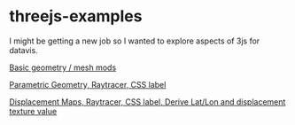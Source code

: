 # threejs-examples
I might be getting a new job so I wanted to explore aspects of 3js for datavis.

[Basic geometry / mesh mods](./vert_move_color.html)

[Parametric Geometry, Raytracer, CSS label](./parametric.html)

[Displacement Maps, Raytracer, CSS label, Derive Lat/Lon and displacement texture value](./displacement-map.html)

